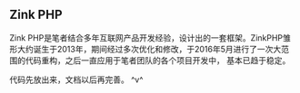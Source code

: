 ## Zink PHP ##

Zink PHP是笔者结合多年互联网产品开发经验，设计出的一套框架。ZinkPHP雏形大约诞生于2013年，期间经过多次优化和修改，于2016年5月进行了一次大范围的代码重构，之后一直应用于笔者团队的各个项目开发中，
基本已趋于稳定。

代码先放出来，文档以后再完善。 ^v^

